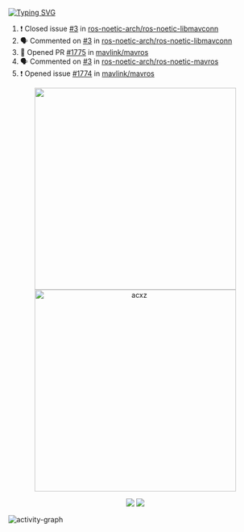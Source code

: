 [![Typing SVG](https://readme-typing-svg.herokuapp.com?size=16&color=AFFFA3&multiline=true&height=75&lines=contributing+to+robotics%2Faerospace%2Fml%2Fgpu+software;packaging+it+for+archlinux;ricer)](https://git.io/typing-svg)

<!--START_SECTION:activity-->
1. ❗️ Closed issue [#3](https://github.com/ros-noetic-arch/ros-noetic-libmavconn/issues/3) in [ros-noetic-arch/ros-noetic-libmavconn](https://github.com/ros-noetic-arch/ros-noetic-libmavconn)
2. 🗣 Commented on [#3](https://github.com/ros-noetic-arch/ros-noetic-libmavconn/issues/3) in [ros-noetic-arch/ros-noetic-libmavconn](https://github.com/ros-noetic-arch/ros-noetic-libmavconn)
3. 💪 Opened PR [#1775](https://github.com/mavlink/mavros/pull/1775) in [mavlink/mavros](https://github.com/mavlink/mavros)
4. 🗣 Commented on [#3](https://github.com/ros-noetic-arch/ros-noetic-mavros/issues/3) in [ros-noetic-arch/ros-noetic-mavros](https://github.com/ros-noetic-arch/ros-noetic-mavros)
5. ❗️ Opened issue [#1774](https://github.com/mavlink/mavros/issues/1774) in [mavlink/mavros](https://github.com/mavlink/mavros)
<!--END_SECTION:activity-->

<p align="center">
  <img width="400em" src=https://github-readme-stats.vercel.app/api?username=acxz&include_all_commits=true&show_icons=true />
  <img width="400em" src="https://github-readme-streak-stats.herokuapp.com/?user=acxz&" alt="acxz" />
</p>

<p align="center">
  <img src=https://github-readme-stats.vercel.app/api/top-langs/?username=acxz&layout=compact />
  <img src=https://github-profile-trophy.vercel.app/?username=acxz&row=2&column=4 />
</p>

![activity-graph](https://activity-graph.herokuapp.com/graph?username=acxz&theme=aqua)
